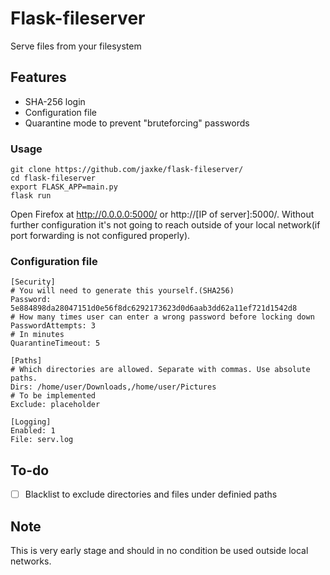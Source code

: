 # Flask-fileserver
Serve files from your filesystem

## Features
* SHA-256 login  
* Configuration file  
* Quarantine mode to prevent "bruteforcing" passwords

### Usage
```
git clone https://github.com/jaxke/flask-fileserver/
cd flask-fileserver  
export FLASK_APP=main.py  
flask run  
```
Open Firefox at http://0.0.0.0:5000/ or http://[IP of server]:5000/. Without further configuration it's not
going to reach outside of your local network(if port forwarding is not configured properly).

### Configuration file
```
[Security]
# You will need to generate this yourself.(SHA256)
Password: 5e884898da28047151d0e56f8dc6292173623d0d6aab3dd62a11ef721d1542d8
# How many times user can enter a wrong password before locking down
PasswordAttempts: 3
# In minutes
QuarantineTimeout: 5

[Paths]
# Which directories are allowed. Separate with commas. Use absolute paths.
Dirs: /home/user/Downloads,/home/user/Pictures
# To be implemented
Exclude: placeholder

[Logging]
Enabled: 1
File: serv.log
```

## To-do
- [ ] Blacklist to exclude directories and files under definied paths

## Note
This is very early stage and should in no condition be used outside local networks.
